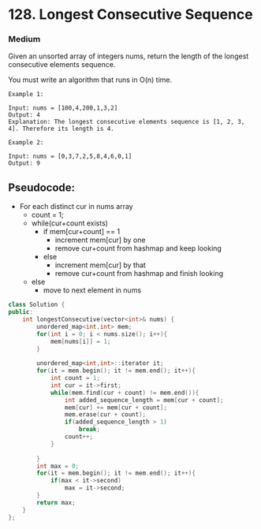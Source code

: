# 128. Longest Consecutive Sequence
### Medium

Given an unsorted array of integers nums, return the length of the longest consecutive elements sequence.

You must write an algorithm that runs in O(n) time.

    Example 1:

    Input: nums = [100,4,200,1,3,2]
    Output: 4
    Explanation: The longest consecutive elements sequence is [1, 2, 3, 4]. Therefore its length is 4.

    Example 2:

    Input: nums = [0,3,7,2,5,8,4,6,0,1]
    Output: 9

## Pseudocode: 
* For each distinct cur in nums array
    * count = 1;
    * while(cur+count exists)
        * if mem[cur+count] == 1
            * increment mem[cur] by one
            * remove cur+count from hashmap and keep looking
        * else
            * increment mem[cur] by that
            * remove cur+count from hashmap and finish looking
    * else
        * move to next element in nums
```cpp
class Solution {
public:
    int longestConsecutive(vector<int>& nums) {
        unordered_map<int,int> mem;
        for(int i = 0; i < nums.size(); i++){
            mem[nums[i]] = 1;
        }
        
        unordered_map<int,int>::iterator it;
        for(it = mem.begin(); it != mem.end(); it++){
            int count = 1;
            int cur = it->first;
            while(mem.find(cur + count) != mem.end()){
                int added_sequence_length = mem[cur + count];
                mem[cur] += mem[cur + count];
                mem.erase(cur + count);
                if(added_sequence_length > 1)
                    break;
                count++;
            }
            
        }
        int max = 0;
        for(it = mem.begin(); it != mem.end(); it++){
            if(max < it->second)
                max = it->second;
        }
        return max;
    }
};
```